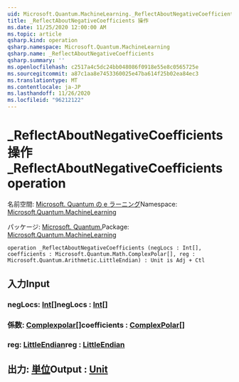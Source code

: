 ```yaml
---
uid: Microsoft.Quantum.MachineLearning._ReflectAboutNegativeCoefficients
title: _ReflectAboutNegativeCoefficients 操作
ms.date: 11/25/2020 12:00:00 AM
ms.topic: article
qsharp.kind: operation
qsharp.namespace: Microsoft.Quantum.MachineLearning
qsharp.name: _ReflectAboutNegativeCoefficients
qsharp.summary: ''
ms.openlocfilehash: c2517a4c5dc24bb048086f0918e55e8c0565725e
ms.sourcegitcommit: a87c1aa8e7453360025e47ba614f25b02ea84ec3
ms.translationtype: MT
ms.contentlocale: ja-JP
ms.lasthandoff: 11/26/2020
ms.locfileid: "96212122"
---
```

# <a name="_reflectaboutnegativecoefficients-operation"></a><span data-ttu-id="2e160-102">_ReflectAboutNegativeCoefficients 操作</span><span class="sxs-lookup"><span data-stu-id="2e160-102">_ReflectAboutNegativeCoefficients operation</span></span>

<span data-ttu-id="2e160-103">名前空間: [Microsoft. Quantum の e ラーニング](xref:Microsoft.Quantum.MachineLearning)</span><span class="sxs-lookup"><span data-stu-id="2e160-103">Namespace: [Microsoft.Quantum.MachineLearning](xref:Microsoft.Quantum.MachineLearning)</span></span>

<span data-ttu-id="2e160-104">パッケージ: [Microsoft. Quantum.](https://nuget.org/packages/Microsoft.Quantum.MachineLearning)</span><span class="sxs-lookup"><span data-stu-id="2e160-104">Package: [Microsoft.Quantum.MachineLearning](https://nuget.org/packages/Microsoft.Quantum.MachineLearning)</span></span>




```qsharp
operation _ReflectAboutNegativeCoefficients (negLocs : Int[], coefficients : Microsoft.Quantum.Math.ComplexPolar[], reg : Microsoft.Quantum.Arithmetic.LittleEndian) : Unit is Adj + Ctl
```


## <a name="input"></a><span data-ttu-id="2e160-105">入力</span><span class="sxs-lookup"><span data-stu-id="2e160-105">Input</span></span>

### <a name="neglocs--int"></a><span data-ttu-id="2e160-106">negLocs: [Int](xref:microsoft.quantum.lang-ref.int)[]</span><span class="sxs-lookup"><span data-stu-id="2e160-106">negLocs : [Int](xref:microsoft.quantum.lang-ref.int)[]</span></span>




### <a name="coefficients--complexpolar"></a><span data-ttu-id="2e160-107">係数: [Complexpolar](xref:Microsoft.Quantum.Math.ComplexPolar)[]</span><span class="sxs-lookup"><span data-stu-id="2e160-107">coefficients : [ComplexPolar](xref:Microsoft.Quantum.Math.ComplexPolar)[]</span></span>




### <a name="reg--littleendian"></a><span data-ttu-id="2e160-108">reg: [LittleEndian](xref:Microsoft.Quantum.Arithmetic.LittleEndian)</span><span class="sxs-lookup"><span data-stu-id="2e160-108">reg : [LittleEndian](xref:Microsoft.Quantum.Arithmetic.LittleEndian)</span></span>





## <a name="output--unit"></a><span data-ttu-id="2e160-109">出力: [単位](xref:microsoft.quantum.lang-ref.unit)</span><span class="sxs-lookup"><span data-stu-id="2e160-109">Output : [Unit](xref:microsoft.quantum.lang-ref.unit)</span></span>

